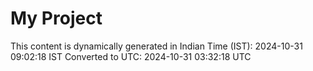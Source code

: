# My Project

This content is dynamically generated in Indian Time (IST): 2024-10-31 09:02:18 IST
Converted to UTC: 2024-10-31 03:32:18 UTC
